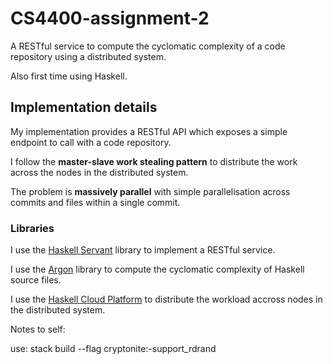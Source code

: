 # CS4400-assignment-2

A RESTful service to compute the cyclomatic complexity of a code repository using a distributed system.

Also first time using Haskell.

## Implementation details

My implementation provides a RESTful API which exposes a simple endpoint to call with a code repository.

I follow the **master-slave work stealing pattern** to distribute the work across the nodes in the distributed system.

The problem is **massively parallel** with simple parallelisation across commits and files within a single commit.

### Libraries

I use the [Haskell Servant](http://haskell-servant.readthedocs.io/en/stable/index.html) library to implement a RESTful service.

I use the [Argon](https://github.com/rubik/argon) library to compute the cyclomatic complexity of Haskell source files.

I use the [Haskell Cloud Platform](http://haskell-distributed.github.io/) to distribute the workload accross nodes in the distributed system.


Notes to self:

use: stack build --flag cryptonite:-support_rdrand